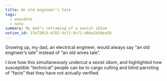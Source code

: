 ```yaml
---
title: An old engineer’s tale
tags:
  - anecdote
  - note
summary: My dad‘s reframing of a sexist idiom
notion_id: 37e72013-e782-4cf1-8cf1-d60a2b58ea59
---
```

Growing up, my dad, an electrical engineer, would always say “an old engineer’s tale” instead of “an old wives tale”.

I love how this simultaneously undercut a sexist idiom, and highlighted how susceptible “technical” people can be to cargo culting and blind parroting of “facts” that they have not actually verified.
